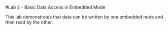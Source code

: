 #Lab 2 - Basic Data Access in Embedded Mode

This lab demonstrates that data can be written by one embedded node and then read by the other.
